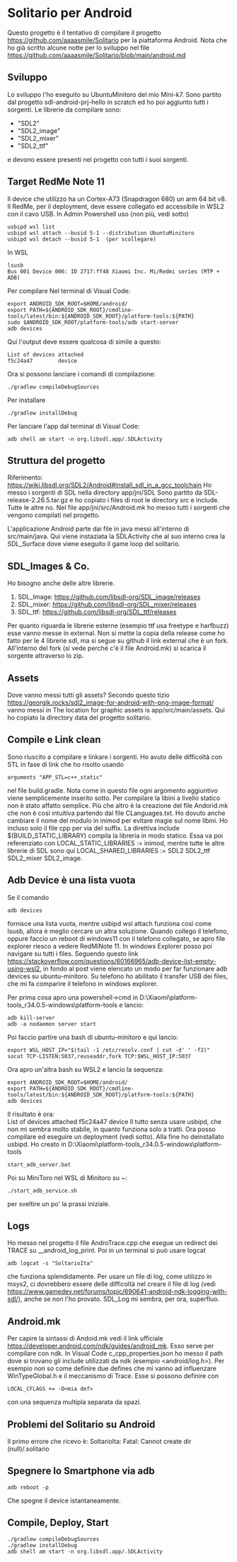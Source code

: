 # Solitario per Android

Questo progetto è il tentativo di compilare il progetto https://github.com/aaaasmile/Solitario per la piattaforma Android.
Nota che ho già scritto alcune notte per lo sviluppo nel file https://github.com/aaaasmile/Solitario/blob/main/android.md

## Sviluppo
Lo sviluppo l'ho eseguito su UbuntuMinitoro del mio Mini-k7. Sono partito dal progetto sdl-android-prj-hello
in scratch ed ho poi aggiunto tutti i sorgenti.
Le librerie da compilare sono:
- "SDL2"
- "SDL2_image"
- "SDL2_mixer"
- "SDL2_ttf"

e devono essere presenti nel progetto con tutti i suoi sorgenti.

## Target RedMe Note 11
Il device che utilizzo ha un Cortex-A73 (Snapdragon 680) un arm 64 bit v8.
Il RedMe, per il deployment, deve essere collegato ed accessibile in WSL2 con il cavo USB.
In Admin Powershell uso (non più, vedi sotto)

    usbipd wsl list
    usbipd wsl attach --busid 5-1 --distribution UbuntuMinitoro
    usbipd wsl detach --busid 5-1  (per scollegare)
In WSL

    lsusb
    Bus 001 Device 006: ID 2717:ff48 Xiaomi Inc. Mi/Redmi series (MTP + ADB)

Per compilare
Nel terminal di Visual Code:

    export ANDROID_SDK_ROOT=$HOME/android/
	export PATH=${ANDROID_SDK_ROOT}/cmdline-tools/latest/bin:${ANDROID_SDK_ROOT}/platform-tools:${PATH}
	sudo $ANDROID_SDK_ROOT/platform-tools/adb start-server
	adb devices
Qui l'output deve essere qualcosa di simile a questo:

    List of devices attached
    f5c24a47        device

Ora si possono lanciare i comandi di compilazione:

    ./gradlew compileDebugSources
Per installare

    ./gradlew installDebug
Per lanciare l'app dal terminal di Visual Code:

    adb shell am start -n org.libsdl.app/.SDLActivity

## Struttura del progetto
Riferimento: https://wiki.libsdl.org/SDL2/Android#install_sdl_in_a_gcc_toolchain
Ho messo i sorgenti di SDL nella directory app/jni/SDL
Sono partito da SDL-release-2.26.5.tar.gz e ho copiato i files di root 
le directory src e include. Tutte le altre no.
Nel file app/jni/src/Android.mk ho messo tutti i sorgenti che vengono compilati nel progetto.

L'applicazione Android parte dai file in java messi all'interno di src/main/java.
Qui viene instaziata la SDLActivity che al suo interno crea la SDL_Surface dove viene eseguito
il game loop del solitario.

## SDL_Images & Co.
Ho bisogno anche delle altre librerie. 
1) SDL_Image: https://github.com/libsdl-org/SDL_image/releases
2) SDL_mixer: https://github.com/libsdl-org/SDL_mixer/releases
3) SDL_ttf: https://github.com/libsdl-org/SDL_ttf/releases

Per quanto riguarda le librerie esterne (esempio ttf usa freetype e harfbuzz) esse vanno messe
in external. Non si mette la copia della release come  ho fatto per le 4 librerie sdl, ma si segue
su github il link external che è un fork. All'interno del fork (si vede perché c'è il file Android.mk)
si scarica il sorgente attraverso lo zip.

## Assets
Dove vanno messi tutti gli assets?
Secondo questo tizio https://georgik.rocks/sdl2_image-for-android-with-png-image-format/
vanno messi in The location for graphic assets is app/src/main/assets.
Qui ho copiato la directory data del progetto solitario.

## Compile e Link clean
Sono riuscito a compilare e linkare i sorgenti. Ho avuto delle difficoltà con STL in fase di link
che ho risolto usando 

    arguments "APP_STL=c++_static"
nel file build.gradle. Nota come in questo file ogni argomento aggiuntivo viene semplicemente inserito
sotto.
Per compilare la libini a livello statico non è stato affatto semplice. Più che altro è la
creazione del file Andorid.mk che non è così intuitiva partendo dal file CLanguages.txt.
Ho dovuto anche cambiare il nome del modulo in inimod per evitare magie sul nome libini.
Ho incluso solo il file cpp per via del suffix. La direttiva include $(BUILD_STATIC_LIBRARY)
compila la libreria in modo statico. Essa va poi referenziato con LOCAL_STATIC_LIBRARIES := inimod,
mentre tutte le altre librerie di SDL sono qui LOCAL_SHARED_LIBRARIES := SDL2 SDL2_ttf SDL2_mixer SDL2_image.

## Adb Device è una lista vuota
Se il comando

    adb devices
fornisce una lista vuota, mentre usbipd wsl attach funziona così come lsusb, allora è meglio
cercare un altra soluzione. 
Quando collego il telefono, oppure faccio un reboot di windows11 con il telefono collegato, se
apro file explorer riesco a vedere RedMiNote 11. In windows Explorer posso poi navigare su tutti i files.
Seguendo questo link https://stackoverflow.com/questions/60166965/adb-device-list-empty-using-wsl2,
in fondo al post viene elencato un modo per far funzionare adb devices su ubuntu-minitoro.
Su telefono ho abilitato il transfer USB dei files, che mi fa comparire il telefono in windows explorer.

Per prima cosa apro una powershell->cmd in D:\Xiaomi\platform-tools_r34.0.5-windows\platform-tools e lancio:

    adb kill-server
    adb -a nodaemon server start
Poi faccio partire una bash di ubuntu-minitoro e qui lancio:

    export WSL_HOST_IP="$(tail -1 /etc/resolv.conf | cut -d' ' -f2)"
    socat TCP-LISTEN:5037,reuseaddr,fork TCP:$WSL_HOST_IP:5037

Ora apro un'altra bash su WSL2 e lancio la sequenza:

    export ANDROID_SDK_ROOT=$HOME/android/
    export PATH=${ANDROID_SDK_ROOT}/cmdline-tools/latest/bin:${ANDROID_SDK_ROOT}/platform-tools:${PATH}
    adb devices
Il risultato è ora:  
List of devices attached
f5c24a47        device
Il tutto senza usare usbipd, che non mi sembra molto stabile, in quanto funziona solo a tratti.
Ora posso compilare ed eseguire un deployment (vedi sotto).
Alla fine ho deinstallato usbipd.
Ho creato in D:\Xiaomi\platform-tools_r34.0.5-windows\platform-tools
    
    start_adb_server.bat 
 Poi su MiniToro nel WSL di Minitoro su ~:
    
    ./start_adb_service.sh 
per sveltire un po' la prassi iniziale.

## Logs
Ho messo nel progetto il file AndroTrace.cpp che esegue un redirect dei TRACE su
__android_log_print. Poi in un terminal si può usare logcat

    adb logcat -s "SoltarioIta"
che funziona splendidamente. Per usare un file di log, come utilizzo in msys2, ci dovrebbero essere
delle difficoltà nel creare il file di log (vedi https://www.gamedev.net/forums/topic/690641-android-ndk-logging-with-sdl/), anche se non l'ho provato.
SDL_Log mi sembra, per ora, superfluo.

## Android.mk
Per capire la sintassi di Andoid.mk vedi il link ufficiale https://developer.android.com/ndk/guides/android_mk.
Esso serve per compilare con ndk. In Visual Code c_cpp_properties.json ho messo il path dove si trovano gli 
include utilizzati da ndk (esempio <android/log.h>).
Per esempio non so come definire due defines che mi vanno ad influenzare WinTypeGlobal.h e il meccanismo
di Trace. Esse si possono definire con 
    
    LOCAL_CFLAGS += -D<mia def>   
con una sequenza multipla separata da spazi.

## Problemi del Solitario su Android
Il primo errore che ricevo è: 
SoltarioIta: Fatal: Cannot create dir (null)/.solitario

## Spegnere lo Smartphone via adb

    adb reboot -p
Che spegne il device istantaneamente.

## Compile, Deploy, Start

    ./gradlew compileDebugSources
    ./gradlew installDebug
    adb shell am start -n org.libsdl.app/.SDLActivity


